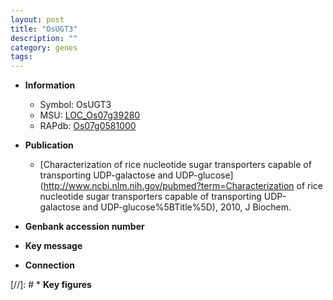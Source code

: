 ```yaml
---
layout: post
title: "OsUGT3"
description: ""
category: genes
tags: 
---
```


* **Information**  
    + Symbol: OsUGT3  
    + MSU: [LOC_Os07g39280](http://rice.uga.edu/cgi-bin/ORF_infopage.cgi?orf=LOC_Os07g39280)  
    + RAPdb: [Os07g0581000](http://rapdb.dna.affrc.go.jp/viewer/gbrowse_details/irgsp1?name=Os07g0581000)  

* **Publication**  
    + [Characterization of rice nucleotide sugar transporters capable of transporting UDP-galactose and UDP-glucose](http://www.ncbi.nlm.nih.gov/pubmed?term=Characterization of rice nucleotide sugar transporters capable of transporting UDP-galactose and UDP-glucose%5BTitle%5D), 2010, J Biochem.

* **Genbank accession number**  

* **Key message**  

* **Connection**  

[//]: # * **Key figures**  



